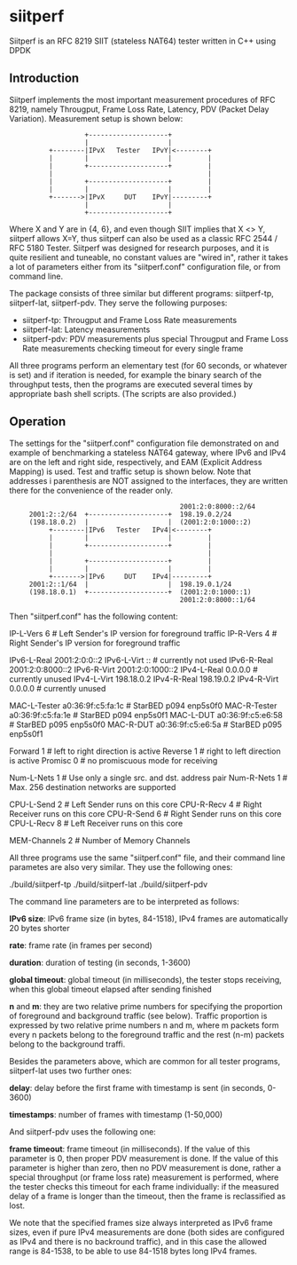 siitperf
========

Siitperf is an RFC 8219 SIIT (stateless NAT64) tester written in C++ using DPDK

Introduction
------------

Siitperf implements the most important measurement procedures of RFC 8219, namely Througput, Frame Loss Rate, Latency, PDV (Packet Delay Variation). Measurement setup is shown below:

                       +--------------------+
                       |                    |
              +--------|IPvX   Tester   IPvY|<--------+
              |        |                    |         |
              |        +--------------------+         |
              |                                       |
              |        +--------------------+         |
              |        |                    |         |
              +------->|IPvX     DUT    IPvY|---------+
                       |                    |
                       +--------------------+

Where X and Y are in {4, 6}, and even though SIIT implies that X <> Y, siitperf allows X=Y, thus siitperf can also be used as a classic RFC 2544 / RFC 5180 Tester. Siitperf was designed for research purposes, and it is quite resilient and tuneable, no constant values are "wired in", rather it takes a lot of parameters either from its "siitperf.conf" configuration file, or from command line.

The package consists of three similar but different programs: siitperf-tp, siitperf-lat, siitperf-pdv. They serve the following purposes:
- siitperf-tp: Througput and Frame Loss Rate measurements
- siitperf-lat: Latency measurements
- siitperf-pdv: PDV measurements plus special Througput and Frame Loss Rate measurements checking timeout for every single frame

All three programs perform an elementary test (for 60 seconds, or whatever is set) and if iteration is needed, for example the binary search of the throughput tests, then the programs are executed several times by appropriate bash shell scripts. (The scripts are also provided.)



Operation
---------

The settings for the "siitperf.conf" configuration file demonstrated on and example of benchmarking a stateless NAT64 gateway, where IPv6 and IPv4 are on the left and right side, respectively, and EAM (Explicit Address Mapping) is used. Test and traffic setup is shown below. Note that addresses i parenthesis are NOT assigned to the interfaces, they are written there for the convenience of the reader only.

                                               2001:2:0:8000::2/64
         2001:2::2/64  +--------------------+  198.19.0.2/24
         (198.18.0.2)  |                    |  (2001:2:0:1000::2)
              +--------|IPv6   Tester   IPv4|<--------+
              |        |                    |         |
              |        +--------------------+         |
              |                                       |
              |        +--------------------+         |
              |        |                    |         |
              +------->|IPv6     DUT    IPv4|---------+
         2001:2::1/64  |                    |  198.19.0.1/24
         (198.18.0.1)  +--------------------+  (2001:2:0:1000::1)
                                               2001:2:0:8000::1/64

Then "siitperf.conf" has the following content:
 
 IP-L-Vers 6 # Left Sender's IP version for foreground traffic
 IP-R-Vers 4 # Right Sender's IP version for foreground traffic
 
 IPv6-L-Real 2001:2:0:0::2
 IPv6-L-Virt :: # currently not used
 IPv6-R-Real 2001:2:0:8000::2
 IPv6-R-Virt 2001:2:0:1000::2
 IPv4-L-Real 0.0.0.0 # currently unused
 IPv4-L-Virt 198.18.0.2
 IPv4-R-Real 198.19.0.2
 IPv4-R-Virt 0.0.0.0 # currently unused
 
 MAC-L-Tester a0:36:9f:c5:fa:1c # StarBED p094 enp5s0f0
 MAC-R-Tester a0:36:9f:c5:fa:1e # StarBED p094 enp5s0f1
 MAC-L-DUT a0:36:9f:c5:e6:58 # StarBED p095 enp5s0f0
 MAC-R-DUT a0:36:9f:c5:e6:5a # StarBED p095 enp5s0f1
 
 Forward 1 # left to right direction is active
 Reverse 1 # right to left direction is active
 Promisc 0 # no promiscuous mode for receiving
 
 Num-L-Nets 1 # Use only a single src. and dst. address pair
 Num-R-Nets 1 # Max. 256 destination networks are supported
 
 CPU-L-Send 2 # Left Sender runs on this core
 CPU-R-Recv 4 # Right Receiver runs on this core
 CPU-R-Send 6 # Right Sender runs on this core
 CPU-L-Recv 8 # Left Receiver runs on this core
 
 MEM-Channels 2 # Number of Memory Channels
 

All three programs use the same "siitperf.conf" file, and their command line parametes are also very similar. They use the following ones:

 ./build/siitperf-tp <IPv6 size> <rate> <duration> <global timeout> <n> <m>
 ./build/siitperf-lat <IPv6 size> <rate> <duration> <global timeout> <n> <m> <delay> <timestamps>
 ./build/siitperf-pdv <IPv6 size> <rate> <duration> <global timeout> <n> <m> <frame timeout>

The command line parameters are to be interpreted as follows:

__IPv6 size__: IPv6 frame size (in bytes, 84-1518), IPv4 frames are automatically 20 bytes shorter

__rate__: frame rate (in frames per second)

__duration__: duration of testing (in seconds, 1-3600)

__global timeout__: global timeout (in milliseconds), the tester stops receiving, when this global timeout elapsed after sending finished

__n__ and __m__: they are two relative prime numbers for specifying the proportion of foreground and background traffic (see below).
Traffic proportion is expressed by two relative prime numbers n and m, where m packets form every n packets belong to the foreground traffic and the rest (n-m) packets belong to the background traffi.

Besides the parameters above, which are common for all tester programs, siitperf-lat uses two further ones:

__delay__: delay before the first frame with timestamp is sent (in seconds, 0-3600)

__timestamps__: number of frames with timestamp (1-50,000)

And siitperf-pdv uses the following one:

__frame timeout__: frame timeout (in milliseconds). If the value of this parameter is 0, then proper PDV measurement is done. If the value of this parameter is higher than zero, then no PDV measurement is done, rather a special throughput (or frame loss rate) measurement is performed, where the tester checks this timeout for each frame individually: if the measured delay of a frame is longer than the timeout, then the frame is reclassified as lost. 

We note that the specified frames size always interpreted as IPv6 frame sizes, even if pure IPv4 measurements are done (both sides are configured as IPv4 and there is no backround traffic), and in this case the allowed range is 84-1538, to be able to use 84-1518 bytes long IPv4 frames.


